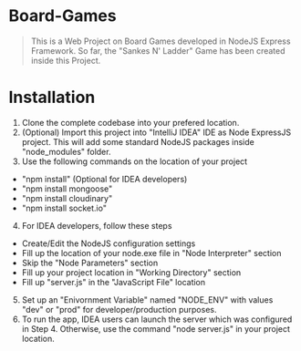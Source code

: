 Board-Games
===========

> This is a Web Project on Board Games developed in NodeJS Express Framework. So far, the "Sankes N' Ladder" Game has been created inside this Project.

Installation
===========================
1. Clone the complete codebase into your prefered location.
2. (Optional) Import this project into "IntelliJ IDEA" IDE as Node ExpressJS project. This will add some standard NodeJS packages inside "node_modules" folder.
3. Use the following commands on the location of your project 
  - "npm install" (Optional for IDEA developers)
  - "npm install mongoose"
  - "npm install cloudinary"
  - "npm install socket.io"
4. For IDEA developers, follow these steps
  - Create/Edit the NodeJS configuration settings
  - Fill up the location of your node.exe file in "Node Interpreter" section
  - Skip the "Node Parameters" section
  - Fill up your project location in "Working Directory" section
  - Fill up "server.js" in the "JavaScript File" location
5. Set up an "Enivornment Variable" named "NODE_ENV" with values "dev" or "prod" for developer/production purposes.
6. To run the app, IDEA users can launch the server which was configured in Step 4. Otherwise, use the command "node server.js" in your project location.
